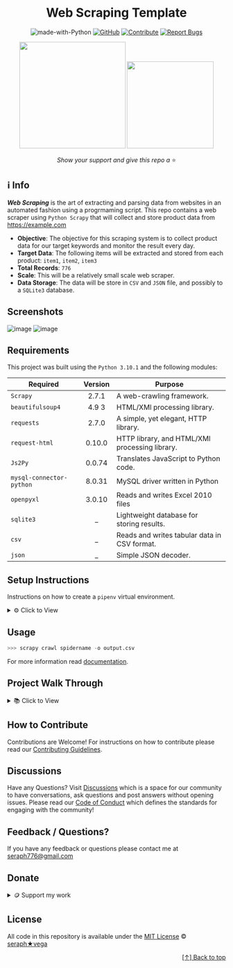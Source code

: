 <div id="top" align="center">
  
# Web Scraping Template





![made-with-Python](https://img.shields.io/badge/Python-blue?&logo=python&logoColor=yellow&label=Built%20with&style=flat&labelColor=black)
[![GitHub](https://img.shields.io/github/license/seraph776/seraph776?color=green&style=flat&labelColor=black&label=License)](https://github.com/seraph776/webscrape_template/blob/main/LICENSE)
[![Contribute](https://img.shields.io/badge/Contribute-black?&logo=github&logoColor=black&label=&flat&labelColor=yellow)](https://github.com/seraph776/webscrape_template/blob/main/CONTRIBUTING.md) [![Report Bugs](https://img.shields.io/badge/Report%20Bugz-black?&logo=github&logoColor=black&label=&flat&labelColor=red)](https://github.com/seraph776/webscrape_template/issues/new/choose)


    
<img src="https://user-images.githubusercontent.com/72005563/207742567-30da1c15-9f8f-436d-8486-a57ff99ce4ff.png" width=245>  
<img src="https://user-images.githubusercontent.com/72005563/193153931-1d4aec4f-f7ab-4b30-95fb-635ca3e7333c.png" width=200>


_Show your support and give this repo a_ ⭐

</div>  


## ℹ️ Info

**_Web Scraping_** is the art of extracting and parsing data from websites in an automated fashion using a progrmaming script. 
This repo contains a web scraper using `Python Scrapy` that will collect and store product data from https://example.com   

- **Objective**: The objective for this scraping system is to collect product data for our target keywords and monitor the result every day.
- **Target Data**: The following items will be extracted and stored from each product: `item1`, `item2`, `item3` 
- **Total Records**: `776`
- **Scale**: This will be a relatively small scale web scraper.
- **Data Storage**: The data will be store in `CSV` and `JSON` file, and possibly to a `SQLite3` database.


## Screenshots

![image](https://user-images.githubusercontent.com/72005563/181623334-d74b5712-2709-4ccb-925b-f82cab72d8e1.png)
![image](https://user-images.githubusercontent.com/72005563/181623334-d74b5712-2709-4ccb-925b-f82cab72d8e1.png)



## Requirements

This project was built using the `Python 3.10.1` and the following modules: 

| Required                 | Version | Purpose                                        |
|--------------------------|:-------:|------------------------------------------------|
| `Scrapy `                |  2.7.1  | A web-crawling framework.                      | 
| `beautifulsoup4`         |  4.9 3  | HTML/XMl processing library.                   | 
| `requests`               |  2.7.0  | A simple, yet elegant, HTTP library.           | 
| `request-html`           | 0.10.0  | HTTP library, and HTML/XMl processing library. | 
| `Js2Py`                  | 0.0.74  | Translates JavaScript to Python code.          | 
| `mysql-connector-python` | 8.0.31  | MySQL driver written in Python                 | 
| `openpyxl`               | 3.0.10  | Reads and writes Excel 2010 files              | 
| `sqlite3`                |    _    | Lightweight database for storing results.      | 
| `csv`                    |    _    | Reads and writes tabular data in CSV format.   | 
| `json`                   |    _    | Simple JSON decoder.                           | 






## Setup Instructions

Instructions on how to create a `pipenv` virtual environment.

<details>

<summary>⚙️  Click to View </summary>

1. Download [zip file](https://github.com/seraph776/webscrape_template/archive/refs/heads/main.zip) 
2. Extract zip files
3. Change directory into projectFolder:

```python
>>> cd projectFolder
```

4. Install from Pipfile:

```python
>>> pipenv install  
```

5. Activate virtual environment

```python
>>> pipenv shell
```

6. CD into project app directory

```python
>>> cd projectName/projectName
```

7. Install requirements from `requirements.txt`

```python
>>> pipenv install requirements.txt
```

</details>


## Usage



```python
>>> scrapy crawl spidername -o output.csv
```


For more information read [documentation](https://github.com/seraph776/webscrape_template).



## Project Walk Through

<details>
<summary> 📚 Click to View </summary>
  
#### STEP 1: Create Project folder and Install Scrapy 

```commandline
>>> mkdir FakePythonJobs
>>> cd FakePythonJobs
>>> pipenv install scrapy
```
#### STEP 2: Create Scrapy Project 
```commandline
>>> scrapy startproject FakePythonJobs
>>> cd FakePythonJobs
```
#### STEP 3: Create Scrapy Spider 

```commandline
>>> scrapy genspider jobs
```
</details>



## How to Contribute


Contributions are Welcome! For instructions on how to contribute please read our [Contributing Guidelines](https://github.com/seraph776/webscrape_template/blob/main/CONTRIBUTING.md). 


## Discussions

Have any Questions? Visit [Discussions](https://github.com/seraph776/webscrape_template/discussions) which is a space for our community to have conversations, ask questions and post answers without opening issues. Please read our [Code of Conduct](https://github.com/seraph776/webscrape_template/blob/main/CODE-OF-CONDUCT.md) which defines the  standards for engaging with the community!


## Feedback / Questions?

If you have any feedback or questions please contact me at [seraph776@gmail.com](mailto:seraph776@gmail.com)



## Donate


<details>
<summary>🪙 Support my work </summary>


All donations help fund the continued development of new content.


| Coin                                                                                                                        | Address                                                     |
|-----------------------------------------------------------------------------------------------------------------------------|-------------------------------------------------------------|
| <img src="https://user-images.githubusercontent.com/72005563/206338569-a607c171-5dfe-47c4-abed-a7e3beeab5bf.png" width=150> | 3GhUQkT7jJcfu6xuqrAh8E9PR5hwQhTXsC                          |
| <img src="https://user-images.githubusercontent.com/72005563/206338723-44e6f026-01fd-41dd-ab31-0c184c78a896.png" width=150> | 0x6fA9A81b7e6373Ca5C55A265dFeAa0d438c91D81                  |
| <img src="https://user-images.githubusercontent.com/72005563/206338886-1a07e215-0664-472a-a2a9-2a6d4e38b694.png" width=150> | 0x9a5C640a853B8E759111A28C4D43224a090E53d9                  |
| <img src="https://user-images.githubusercontent.com/72005563/206338998-9819976d-622a-462c-8d88-897a8d5880f4.png" width=150> | [Buy me a Coffee](https://www.buymeacoffee.com/codecrypt76) |       


</details>

## License 

All code in this repository is available under the [MIT License](https://github.com/seraph776/webscrape_template/blob/main/LICENSE) © [seraph★vega](https://github.com/seraph776)



<div align="right">

[[↑] Back to top](#top)

</div>  


